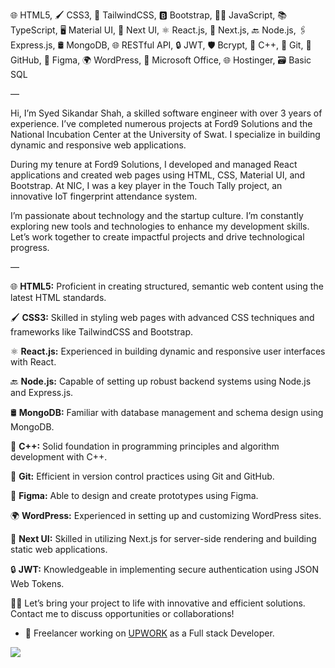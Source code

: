 🌐 HTML5, 🖌️ CSS3, 🎨 TailwindCSS, 🅱️ Bootstrap, 👨‍💻 JavaScript, 📚 TypeScript, 🖥️ Material UI, 💎 Next UI, ⚛️ React.js, 🚀 Next.js, 🔙 Node.js, 🖇️ Express.js, 🛢️ MongoDB, 🌐 RESTful API, 🔒 JWT, 🛡️ Bcrypt, 📘 C++, 🌳 Git, 📁 GitHub, 🎨 Figma, 🌍 WordPress, 🏢 Microsoft Office, 🌐 Hostinger, 🗃️ Basic SQL

—

Hi, I’m Syed Sikandar Shah, a skilled software engineer with over 3 years of experience. I’ve completed numerous projects at Ford9 Solutions and the National Incubation Center at the University of Swat. I specialize in building dynamic and responsive web applications.


During my tenure at Ford9 Solutions, I developed and managed React applications and created web pages using HTML, CSS, Material UI, and Bootstrap. At NIC, I was a key player in the Touch Tally project, an innovative IoT fingerprint attendance system.

I’m passionate about technology and the startup culture. I’m constantly exploring new tools and technologies to enhance my development skills. Let’s work together to create impactful projects and drive technological progress.

—

🌐 **HTML5:** Proficient in creating structured, semantic web content using the latest HTML standards.

🖌️ **CSS3:** Skilled in styling web pages with advanced CSS techniques and frameworks like TailwindCSS and Bootstrap.

⚛️ **React.js:** Experienced in building dynamic and responsive user interfaces with React.

🔙 **Node.js:** Capable of setting up robust backend systems using Node.js and Express.js.

🛢️ **MongoDB:** Familiar with database management and schema design using MongoDB.

📘 **C++:** Solid foundation in programming principles and algorithm development with C++.


🌳 **Git:** Efficient in version control practices using Git and GitHub.

🎨 **Figma:** Able to design and create prototypes using Figma.

🌍 **WordPress:** Experienced in setting up and customizing WordPress sites.

💎 **Next UI:** Skilled in utilizing Next.js for server-side rendering and building static web applications.

🔒 **JWT:** Knowledgeable in implementing secure authentication using JSON Web Tokens.

💪🏽 Let’s bring your project to life with innovative and efficient solutions. Contact me to discuss opportunities or collaborations!

- 💞️ Freelancer working on [UPWORK](https://www.upwork.com/freelancers/~0111db188090be018c?viewMode=1) as a Full stack Developer.


<img src="https://github-readme-stats.vercel.app/api?username=Sayed70480&&show_icons=true&title_color=ffffff&icon_color=bb2acf&text_color=daf7dc&bg_color=151515">

<!---
Sayed70480/Sayed70480 is a ✨ special ✨ repository because its `README.md` (this file) appears on your GitHub profile.
You can click the Preview link to take a look at your changes.
--->

